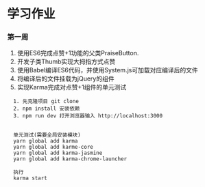 # 学习作业

### 第一周
1. 使用ES6完成点赞+1功能的父类PraiseButton.
2. 开发子类Thumb实现大拇指方式点赞
3. 使用Babel编译ES6代码，并使用System.js可加载对应编译后的文件
4. 将编译后的文件挂载为jQuery的组件
5. 实现Karma完成对点赞+1组件的单元测试

```
  1. 先克隆项目 git clone
  2. npm install 安装依赖
  3. npm run dev 打开浏览器输入 http://localhost:3000


  单元测试(需要全局安装模块)
  yarn global add karma
  yarn global add karme-core
  yarn global add karma-jasmine
  yarn global add karma-chrome-launcher

  执行
  karma start

```